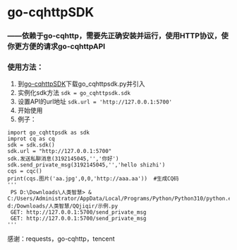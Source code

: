 # go-cqhttpSDK
### ——依赖于go-cqhttp，需要先正确安装并运行，使用HTTP协议，使你更方便的请求go-cqhttpAPI
### 使用方法：
1. 到[go-cqhttpSDK](https://github.com/hengshizhi/go-cqhttpSDK)下载go_cqhttpsdk.py并引入
2. 实例化sdk方法 `sdk = go_cqhttpsdk.sdk`
3. 设置API的url地址 `sdk.url = 'http://127.0.0.1:5700'`
4. 开始使用
5. 例子：
````
import go_cqhttpsdk as sdk
improt cq as cq
sdk = sdk.sdk()
sdk.url = "http://127.0.0.1:5700"
sdk.发送私聊消息(3192145045,'','你好')
sdk.send_private_msg(3192145045,'','hello shizhi')
cqs = cqc()
print(cqs.图片('aa.jpg',0,0,'http://aaa.aa'))  #生成CQ码
'''
 PS D:\Downloads\人类智慧> & C:/Users/Administrator/AppData/Local/Programs/Python/Python310/python.exe d:/Downloads/人类智慧/QQjiqir/示例.py
 GET: http://127.0.0.1:5700/send_private_msg
 GET: http://127.0.0.1:5700/send_private_msg
'''
````
感谢：requests，go-cqhttp，tencent
